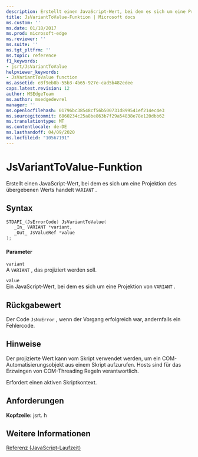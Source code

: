 ```yaml
---
description: Erstellt einen JavaScript-Wert, bei dem es sich um eine Projektion des übergebenen Werts handelt `VARIANT` .
title: JsVariantToValue-Funktion | Microsoft docs
ms.custom: ''
ms.date: 01/18/2017
ms.prod: microsoft-edge
ms.reviewer: ''
ms.suite: ''
ms.tgt_pltfrm: ''
ms.topic: reference
f1_keywords:
- jsrt/JsVariantToValue
helpviewer_keywords:
- JsVariantToValue function
ms.assetid: e8f9eb8b-55b3-4b65-927e-cad5b482edee
caps.latest.revision: 12
author: MSEdgeTeam
ms.author: msedgedevrel
manager: ''
ms.openlocfilehash: 01796bc38548cf56b500731d899541ef214ec4e3
ms.sourcegitcommit: 6860234c25a8be863b7f29a54838e78e120dbb62
ms.translationtype: MT
ms.contentlocale: de-DE
ms.lasthandoff: 04/09/2020
ms.locfileid: "10567191"
---
```

# JsVariantToValue-Funktion
Erstellt einen JavaScript-Wert, bei dem es sich um eine Projektion des übergebenen Werts handelt `VARIANT` .  
  
## Syntax  
  
```cpp  
STDAPI_(JsErrorCode) JsVariantToValue(  
   _In_ VARIANT *variant,  
   _Out_ JsValueRef *value  
);  
```  
  
#### Parameter  
 `variant`  
 A `VARIANT` , das projiziert werden soll.  
  
 `value`  
 Ein JavaScript-Wert, bei dem es sich um eine Projektion von `VARIANT` .  
  
## Rückgabewert  
 Der Code `JsNoError` , wenn der Vorgang erfolgreich war, andernfalls ein Fehlercode.  
  
## Hinweise  
 Der projizierte Wert kann vom Skript verwendet werden, um ein COM-Automatisierungsobjekt aus einem Skript aufzurufen. Hosts sind für das Erzwingen von COM-Threading Regeln verantwortlich.  
  
 Erfordert einen aktiven Skriptkontext.  
  
## Anforderungen  
 **Kopfzeile:** jsrt. h  
  
## Weitere Informationen  
 [Referenz (JavaScript-Laufzeit)](../chakra-hosting/reference-javascript-runtime.md)